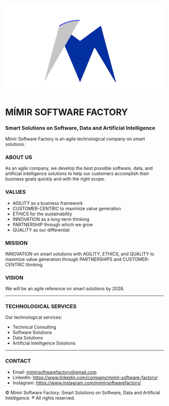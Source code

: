 ![Mímir Logo ><](https://github.com/MimirCompany/.github/blob/main/files/dark-mimir-icon.png)

# MÍMIR SOFTWARE FACTORY
### Smart Solutions on Software, Data and Artificial Intelligence

Mímir Software Factory is an agile technological company on smart solutions.

### ABOUT US
As an agile company, we develop the best possible software, data, and artificial intelligence solutions to help our customers accomplish their business goals quickly and with the right scope.

### VALUES
* AGILITY as a business framework
* CUSTOMER-CENTRIC to maximize value generation
* ETHICS for the sustainability
* INNOVATION as a long-term thinking
* PARTNERSHIP through which we grow
* QUALITY as our differential

### MISSION
INNOVATION on smart solutions with AGILITY, ETHICS, and QUALITY to maximize value generation through PARTNERSHIPS and CUSTOMER-CENTRIC thinking.

### VISION
We will be an agile reference on smart solutions by 2028.

---

### TECHNOLOGICAL SERVICES
Our technological services:
* Technical Consulting
* Software Solutions
* Data Solutions
* Artificial Intelligence Solutions

---

### CONTACT

* Email: mimirsoftwarefactory@gmail.com
* LinkedIn: https://www.linkedin.com/company/mimir-software-factory/
* Instagram: https://www.instagram.com/mimirsoftwarefactory/

© Mímir Software Factory: Smart Solutions on Software, Data and Artificial Intelligence. ® All rights reserved.
